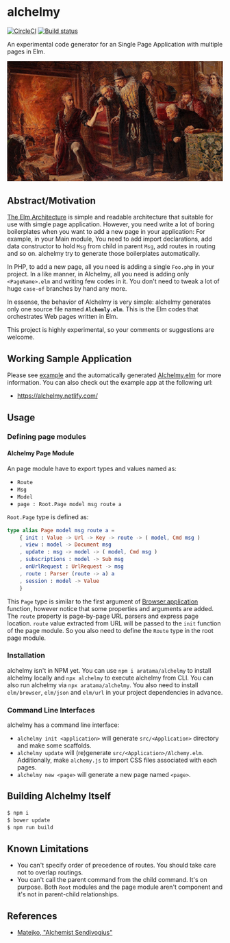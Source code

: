 # alchelmy

[![CircleCI](https://circleci.com/gh/aratama/alchelmy.svg?style=svg)](https://circleci.com/gh/aratama/alchelmy)
[![Build status](https://ci.appveyor.com/api/projects/status/8yvgjo92gk8jkw1j?svg=true)](https://ci.appveyor.com/project/aratama/elm-alchemy)

An experimental code generator for an Single Page Application with multiple pages in Elm.

![Alchemist Sendivogius](docs/Alchemik_Sedziwoj_Matejko.JPG)

## Abstract/Motivation

[The Elm Architecture](https://guide.elm-lang.org/architecture/) is simple and readable architecture that suitable for use with simgle page application. However, you need write a lot of boring boilerplates when you want to add a new page in your application: For example, in your Main module, You need to add import declarations, add data constructor to hold `Msg` from child in parent `Msg`, add routes in routing and so on. alchelmy try to generate those boilerplates automatically.

In PHP, to add a new page, all you need is adding a single `Foo.php` in your project. In a like manner, in Alchelmy, all you need is adding only `<PageName>.elm` and writing few codes in it. You don't need to tweak a lot of huge `case-of` branches by hand any more.

In essense, the behavior of Alchelmy is very simple: alchelmy generates only one source file named **`Alchemly.elm`**. This is the Elm codes that orchestrates Web pages written in Elm.

This project is highly experimental, so your comments or suggestions are welcome.

## Working Sample Application

Please see [example](example) and the automatically generated [Alchelmy.elm](https://github.com/aratama/alchelmy/blob/master/example/src/Alchelmy.elm) for more information. You can also check out the example app at the following url:

- https://alchelmy.netlify.com/

## Usage

### Defining page modules

#### Alchelmy Page Module

An page module have to export types and values named as:

- `Route`
- `Msg`
- `Model`
- `page : Root.Page model msg route a`

`Root.Page` type is defined as:

```elm
type alias Page model msg route a =
    { init : Value -> Url -> Key -> route -> ( model, Cmd msg )
    , view : model -> Document msg
    , update : msg -> model -> ( model, Cmd msg )
    , subscriptions : model -> Sub msg
    , onUrlRequest : UrlRequest -> msg
    , route : Parser (route -> a) a
    , session : model -> Value
    }
```

This `Page` type is similar to the first argument of [Browser.application](https://package.elm-lang.org/packages/elm/browser/latest/Browser#application) function, however notice that some properties and arguments are added. The `route` property is page-by-page URL parsers and express page location. `route` value extracted from URL will be passed to the `init` function of the page module. So you also need to define the `Route` type in the root page module.

### Installation

alchelmy isn't in NPM yet. You can use `npm i aratama/alchelmy` to install alchelmy locally and `npx alchelmy` to execute alchelmy from CLI. You can also run alchelmy via `npx aratama/alchelmy`. You also need to install `elm/browser`, `elm/json` and `elm/url` in your project dependencies in advance.

### Command Line Interfaces

alchelmy has a command line interface:

- `alchelmy init <application>` will generate `src/<Application>` directory and make some scaffolds.
- `alchelmy update` will (re)generate `src/<Application>/Alchemy.elm`. Additionally, make `alchemy.js` to import CSS files associated with each pages.
- `alchelmy new <page>` will generate a new page named `<page>`.

## Building Alchelmy Itself

```sh
$ npm i
$ bower update
$ npm run build
```

## Known Limitations

- You can't specify order of precedence of routes. You should take care not to overlap routings.
- You can't call the parent command from the child command. It's on purpose. Both `Root` modules and the page module aren't component and it's not in parent-child relationships.

## References

- [Matejko, "Alchemist Sendivogius"](https://commons.wikimedia.org/wiki/File:Alchemik_Sedziwoj_Matejko.JPG)

